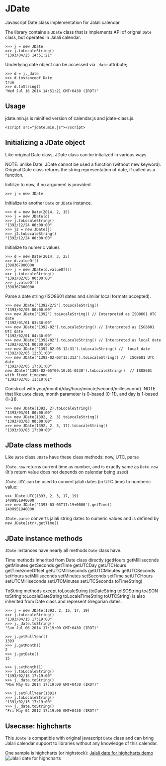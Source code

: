 JDate
=====

Javascript Date class implementation for Jalali calendar

The library contains a `JDate` class that is implements API of orignal `Date` class, but operates in Jalali calendar.


	>>> j = new JDate
	>>> j.toLocaleString()
	"1393/04/25 14:51:21"

Underlying date object can be accessed via `_date` attribute;

	>>> d = j._date
	>>> d instanceof Date
	true
	>>> d.toString()
	"Wed Jul 16 2014 14:51:21 GMT+0430 (IRDT)"

Usage
-----
jdate.min.js is minified version of calendar.js and jdate-class.js.

	<script src="jdate.min.js"></script>


Initializing a JDate object
-----
Like original Date class, JDate class can be intialized in various ways.

NOTE: unlike Date, JDate cannot be used a function (without new keyword). Original Date class returns the string
representation of date, if called as a function.

Initilize to now, if no argument is provided

	>>> j = new JDate

Initialize to another `Date` or `JDate` instance.

	>>> d = new Date(2014, 2, 15)
	>>> j = new JDate(d)
	>>> j.toLocaleString()
	"1392/12/24 00:00:00"
	>>> j2 = new JDate(j)
	>>> j2.toLocaleString()
	"1392/12/24 00:00:00"

Initialize to numeric values

	>>> d = new Date(2014, 3, 25)
	>>> d.valueOf()
	1398367800000
	>>> j = new JDate(d.valueOf())
	>>> j.toLocaleString()
	"1393/02/05 00:00:00"
	>>> j.valueOf()
	1398367800000

Parse a date string (ISO8601 dates and similar local formats accepted).

	>>> new JDate('1392/2/5').toLocaleString()
	"1393/02/05 00:00:00"
	>>> new JDate('1392').toLocaleString() // Interpreted as ISO8601 UTC date
	"1392/01/01 03:30:00"
	>>> new JDate('1392-02').toLocaleString() // Interpreted as ISO8601 UTC date
	"1392/02/01 04:30:00"
	>>> new JDate('1392/02').toLocaleString() // Interpreted as local date
	"1392/02/01 00:00:00"
	>>> new JDate('1392-02-05 12:31').toLocaleString() //  local date
	"1392/02/05 12:31:00"
	>>> new JDate('1392-02-05T12:31Z').toLocaleString() //  ISO8601 UTC date
	"1392/02/05 17:01:00"
	new JDate('1392-02-05T09:10:01-0230').toLocaleString()  // ISO8601 with fixed timezone
	"1392/02/05 11:10:01"

Construct with year/month(/day/hour/minute/second/millesecond). NOTE that like `Date` class, month parameter is 0-based
(0-11), and day is 1-based (1-31).

	>>> new JDate(1392, 2).toLocaleString()
	"1393/03/01 00:00:00"
	>>> new JDate(1392, 2, 3).toLocaleString()
	"1393/03/03 00:00:00"
	>>> new JDate(1392, 2, 3, 17).toLocaleString()
	"1393/03/03 17:00:00"

JDate class methods
------
Like `Date` class `JDate` have these class methods: now, UTC, parse

`JDate.now` returns current time as number, and is exactly same as `Date.now` (It's return value does not depends on
calendar being used)

`JDate.UTC` can be used to convert jalali dates (in UTC time) to numberic value:

	>>> JDate.UTC(1393, 2, 3, 17, 19)
	1400951940000
	>>> new JDate('1393-03-03T17:19+0000').getTime()
	1400951940000

`JDate.parse` converts jalali string dates to numeric values and is defined by `new JDate(str).getTime()`
 

JDate instance methods
-------

`JDate` instances have nearly all methods `Date` class have.

Time methods inherited from Date class directly (getHours getMilliseconds getMinutes getSeconds getTime getUTCDay
getUTCHours getTimezoneOffset getUTCMilliseconds getUTCMinutes getUTCSeconds setHours setMilliseconds setMinutes
setSeconds setTime setUTCHours setUTCMilliseconds setUTCMinutes setUTCSeconds toTimeString)

ToString methods except toLocaleString (toDateString toISOString toJSON toString toLocaleDateString toLocaleTimeString
toUTCString) is also inherited from Date class and represent Gregorian dates.

	>>> j = new JDate(1393, 2, 15, 17, 19)
	>>> j.toLocaleString()
	"1393/04/15 17:19:00"
	>>> j._date.toString()
	"Sun Jul 06 2014 17:19:00 GMT+0430 (IRDT)"

	>>> j.getFullYear()
	1393
	>>> j.getMonth()
	2
	>>> j.getDate()
	15

	>>> j.setMonth(1)
	>>> j.toLocaleString()
	"1393/02/15 17:19:00"
	>>> j._date.toString()
	"Mon May 05 2014 17:19:00 GMT+0430 (IRDT)"

	>>> j.setFullYear(1391)
	>>> j.toLocaleString()
	"1391/02/15 17:19:00"
	>>> j._date.toString()
	"Fri May 04 2012 17:19:00 GMT+0430 (IRDT)"

Usecase: highcharts
------

This `JDate` is compatible with original javascript `Date` class and can bring Jalali calendar support to libraries
without any knowledge of this calendar.

One sample is highcharts (or highstock): [Jalali date for highcharts demo](https://tahajahangir.github.io/jdate/jalali-highcharts-demo.html)
![Jalali date for highcharts](http://tahajahangir.github.io/jdate/highstock-demo.png)
